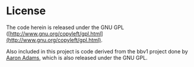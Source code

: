 # License #

The code herein is released under the GNU GPL ([http://www.gnu.org/copyleft/gpl.html](http://www.gnu.org/copyleft/gpl.html).

Also included in this project is code derived from the bbv1 project  done by [Aaron Adams](http://aaronadams.me/), which is also released under the GNU GPL.

